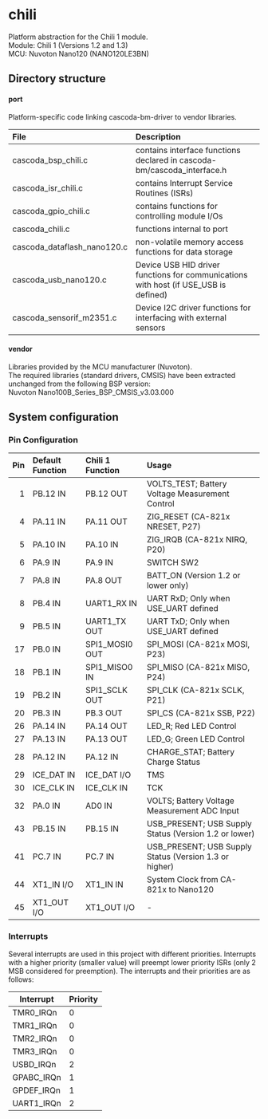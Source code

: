 # chili
Platform abstraction for the Chili 1 module.<br>
Module: Chili 1 (Versions 1.2 and 1.3)<br>
MCU:    Nuvoton Nano120 (NANO120LE3BN)<br>

## Directory structure
#### port
Platform-specific code linking cascoda-bm-driver to vendor libraries.

| File | Description |
| :--- | :--- |
|cascoda_bsp_chili.c | contains interface functions declared in cascoda-bm/cascoda_interface.h |
|cascoda_isr_chili.c | contains Interrupt Service Routines (ISRs) |
|cascoda_gpio_chili.c | contains functions for controlling module I/Os |
|cascoda_chili.c | functions internal to port |
|cascoda_dataflash_nano120.c | non-volatile memory access functions for data storage |
|cascoda_usb_nano120.c | Device USB HID driver functions for communications with host (if USE_USB is defined) |
|cascoda_sensorif_m2351.c | Device I2C driver functions for interfacing with external sensors |

#### vendor
Libraries provided by the MCU manufacturer (Nuvoton).<br>
The required libraries (standard drivers, CMSIS) have been extracted unchanged from the following BSP version:<br>
Nuvoton Nano100B_Series_BSP_CMSIS_v3.03.000

## System configuration
### Pin Configuration
 Pin    | Default Function  | Chili 1 Function | Usage
 -----: | :------------- | :----------------- | :-----------------------------
   1    | PB.12    IN    | PB.12       OUT    | VOLTS_TEST; Battery Voltage Measurement Control
   4    | PA.11    IN    | PA.11       OUT    | ZIG_RESET (CA-821x NRESET, P27)
   5    | PA.10    IN    | PA.10       IN     | ZIG_IRQB (CA-821x NIRQ, P20)
   6    | PA.9     IN    | PA.9        IN     | SWITCH SW2
   7    | PA.8     IN    | PA.8        OUT    | BATT_ON (Version 1.2 or lower only)
   8    | PB.4     IN    | UART1_RX    IN     | UART RxD; Only when USE_UART defined
   9    | PB.5     IN    | UART1_TX    OUT    | UART TxD; Only when USE_UART defined
  17    | PB.0     IN    | SPI1_MOSI0  OUT    | SPI_MOSI (CA-821x MOSI, P23)
  18    | PB.1     IN    | SPI1_MISO0  IN     | SPI_MISO (CA-821x MISO, P24)
  19    | PB.2     IN    | SPI1_SCLK   OUT    | SPI_CLK (CA-821x SCLK, P21)
  20    | PB.3     IN    | PB.3        OUT    | SPI_CS (CA-821x SSB, P22)
  26    | PA.14    IN    | PA.14       OUT    | LED_R; Red LED Control
  27    | PA.13    IN    | PA.13       OUT    | LED_G; Green LED Control
  28    | PA.12    IN    | PA.12       IN     | CHARGE_STAT; Battery Charge Status
  29    | ICE_DAT  IN    | ICE_DAT     I/O    | TMS
  30    | ICE_CLK  IN    | ICE_CLK     IN     | TCK
  32    | PA.0     IN    | AD0         IN     | VOLTS; Battery Voltage Measurement ADC Input
  43    | PB.15    IN    | PB.15       IN     | USB_PRESENT; USB Supply Status (Version 1.2 or lower)
  41    | PC.7     IN    | PC.7        IN     | USB_PRESENT; USB Supply Status (Version 1.3 or higher)
  44    | XT1_IN   I/O   | XT1_IN      IN     | System Clock from CA-821x to Nano120
  45    | XT1_OUT  I/O   | XT1_OUT     I/O    | -

### Interrupts
Several interrupts are used in this project with different priorities. Interrupts with a higher priority (smaller value) will preempt lower priority ISRs (only 2 MSB considered for preemption). The interrupts and their priorities are as follows:

| Interrupt  | Priority |
| ---------- | -------- |
| TMR0_IRQn  | 0        |
| TMR1_IRQn  | 0        |
| TMR2_IRQn  | 0        |
| TMR3_IRQn  | 0        |
| USBD_IRQn  | 2        |
| GPABC_IRQn | 1        |
| GPDEF_IRQn | 1        |
| UART1_IRQn | 2        |
